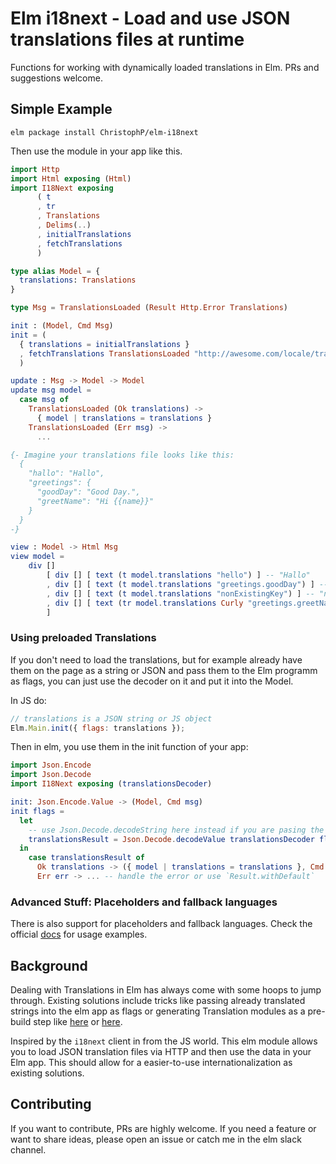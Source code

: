 # Elm i18next - Load and use JSON translations files at runtime

Functions for working with dynamically loaded translations in Elm.
PRs and suggestions welcome.

## Simple Example

```elm package install ChristophP/elm-i18next```

Then use the module in your app like this.

```elm
import Http
import Html exposing (Html)
import I18Next exposing
      ( t
      , tr
      , Translations
      , Delims(..)
      , initialTranslations
      , fetchTranslations
      )

type alias Model = {
  translations: Translations
}

type Msg = TranslationsLoaded (Result Http.Error Translations)

init : (Model, Cmd Msg)
init = (
  { translations = initialTranslations }
  , fetchTranslations TranslationsLoaded "http://awesome.com/locale/translation.en.json"
  )

update : Msg -> Model -> Model
update msg model =
  case msg of
    TranslationsLoaded (Ok translations) ->
      { model | translations = translations }
    TranslationsLoaded (Err msg) ->
      ...

{- Imagine your translations file looks like this:
  {
    "hallo": "Hallo",
    "greetings": {
      "goodDay": "Good Day.",
      "greetName": "Hi {{name}}"
    }
  }
-}

view : Model -> Html Msg
view model =
    div []
        [ div [] [ text (t model.translations "hello") ] -- "Hallo"
        , div [] [ text (t model.translations "greetings.goodDay") ] -- "Good day."
        , div [] [ text (t model.translations "nonExistingKey") ] -- "nonExistingKey"
        , div [] [ text (tr model.translations Curly "greetings.greetName" [("name", "Peter")]) ] -- "Hi Peter"
        ]
```

### Using preloaded Translations

If you don't need to load the translations, but for example already have them
on the page as a string or JSON and pass them to the Elm programm as flags,
you can just use the decoder on it and put it into the Model.

In JS do:
```js
// translations is a JSON string or JS object
Elm.Main.init({ flags: translations });
```
Then in elm, you use them in the init function of your app:
```elm
import Json.Encode
import Json.Decode
import I18Next exposing (translationsDecoder)

init: Json.Encode.Value -> (Model, Cmd msg)
init flags =
  let
    -- use Json.Decode.decodeString here instead if you are pasing the translations as a string
    translationsResult = Json.Decode.decodeValue translationsDecoder flags
  in
    case translationsResult of
      Ok translations -> ({ model | translations = translations }, Cmd.none)
      Err err -> ... -- handle the error or use `Result.withDefault`
```

### Advanced Stuff: Placeholders and fallback languages

There is also support for placeholders and fallback languages. Check the
official [docs](http://package.elm-lang.org/packages/ChristophP/elm-i18next/latest/I18Next)
for usage examples.

## Background

Dealing with Translations in Elm has always come with some hoops to jump
through. Existing solutions include tricks like passing already translated
strings into the elm app as flags or generating Translation modules as a
pre-build step like
[here](https://github.com/ChristophP/elm-i18n-module-generator) or
[here](https://github.com/iosphere/elm-i18n).

Inspired by the `i18next` client in from the JS world. This elm module
allows you to load JSON translation files via HTTP and then use the
data in your Elm app. This should allow for a easier-to-use
internationalization as existing solutions.


## Contributing

If you want to contribute, PRs are highly welcome. If you need a feature or want
to share ideas, please open an issue or catch me in the elm slack channel.
